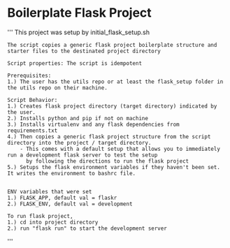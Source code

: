 # Boilerplate Flask Project
'''
    This project was setup by initial_flask_setup.sh

    The script copies a generic flask project boilerplate structure and starter files to the destinated project directory

    Script properties: The script is idempotent

    Prerequisites:
    1.) The user has the utils repo or at least the flask_setup folder in the utils repo on their machine.

    Script Behavior:
    1.) Creates flask project directory (target directory) indicated by the user.
    2.) Installs python and pip if not on machine
    3.) Installs virtualenv and any flask dependencies from requirements.txt
    4.) Then copies a generic flask project structure from the script directory into the project / target directory.
        - This comes with a default setup that allows you to immediately run a development flask server to test the setup
          by following the directions to run the flask project
    5.) Setups the flask environment variables if they haven't been set. It writes the environment to bashrc file.


    ENV variables that were set
    1.) FLASK_APP, default val = flaskr
    2.) FLASK_ENV, default val = development

    To run flask project,
    1.) cd into project directory
    2.) run "flask run" to start the development server
'''